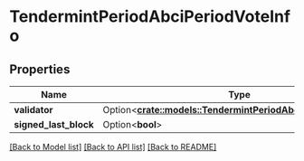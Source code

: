 # TendermintPeriodAbciPeriodVoteInfo

## Properties

Name | Type | Description | Notes
------------ | ------------- | ------------- | -------------
**validator** | Option<[**crate::models::TendermintPeriodAbciPeriodValidator**](tendermint.abci.Validator.md)> |  | [optional]
**signed_last_block** | Option<**bool**> |  | [optional]

[[Back to Model list]](../README.md#documentation-for-models) [[Back to API list]](../README.md#documentation-for-api-endpoints) [[Back to README]](../README.md)


